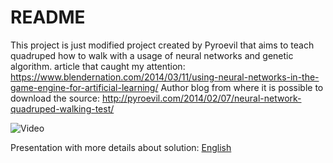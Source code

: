 # README #

This project is just modified project created by Pyroevil that aims to teach quadruped how to walk with a usage of neural networks and genetic algorithm.
article that caught my attention: https://www.blendernation.com/2014/03/11/using-neural-networks-in-the-game-engine-for-artificial-learning/
Author blog from where it is possible to download the source:
http://pyroevil.com/2014/02/07/neural-network-quadruped-walking-test/

![Video](https://youtu.be/mJaI2bnaq9Q)

Presentation with more details about solution:
[English](https://github.com/adrijanik/neural-network-with-genetic-algorithm/blob/master/project_nnetga/ml_eng_project.pdf)



